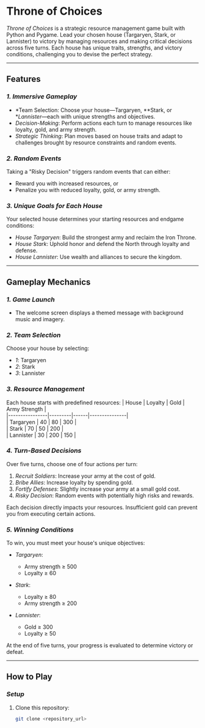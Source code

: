 # Throne of Choices

*Throne of Choices* is a strategic resource management game built with Python and Pygame. Lead your chosen house (Targaryen, Stark, or Lannister) to victory by managing resources and making critical decisions across five turns. Each house has unique traits, strengths, and victory conditions, challenging you to devise the perfect strategy.

---

## Features

### *1. Immersive Gameplay*
- *Team Selection: Choose your house—Targaryen, **Stark, or **Lannister*—each with unique strengths and objectives.  
- *Decision-Making*: Perform actions each turn to manage resources like loyalty, gold, and army strength.  
- *Strategic Thinking*: Plan moves based on house traits and adapt to challenges brought by resource constraints and random events.

### *2. Random Events*
Taking a "Risky Decision" triggers random events that can either:
- Reward you with increased resources, or  
- Penalize you with reduced loyalty, gold, or army strength.  

### *3. Unique Goals for Each House*
Your selected house determines your starting resources and endgame conditions:
- *House Targaryen*: Build the strongest army and reclaim the Iron Throne.  
- *House Stark*: Uphold honor and defend the North through loyalty and defense.  
- *House Lannister*: Use wealth and alliances to secure the kingdom.

---

## Gameplay Mechanics

### *1. Game Launch*
- The welcome screen displays a themed message with background music and imagery.  

### *2. Team Selection*
Choose your house by selecting:
- *1*: Targaryen  
- *2*: Stark  
- *3*: Lannister  

### *3. Resource Management*
Each house starts with predefined resources:
| House          | Loyalty | Gold | Army Strength |  
|----------------|---------|------|---------------|  
| Targaryen      | 40      | 80   | 300           |  
| Stark          | 70      | 50   | 200           |  
| Lannister      | 30      | 200  | 150           |  

### *4. Turn-Based Decisions*
Over five turns, choose one of four actions per turn:
1. *Recruit Soldiers*: Increase your army at the cost of gold.  
2. *Bribe Allies*: Increase loyalty by spending gold.  
3. *Fortify Defenses*: Slightly increase your army at a small gold cost.  
4. *Risky Decision*: Random events with potentially high risks and rewards.

Each decision directly impacts your resources. Insufficient gold can prevent you from executing certain actions.

### *5. Winning Conditions*
To win, you must meet your house's unique objectives:
- *Targaryen*:  
  - Army strength ≥ 500  
  - Loyalty ≥ 60  

- *Stark*:  
  - Loyalty ≥ 80  
  - Army strength ≥ 200  

- *Lannister*:  
  - Gold ≥ 300  
  - Loyalty ≥ 50  

At the end of five turns, your progress is evaluated to determine victory or defeat.

---

## How to Play

### *Setup*
1. Clone this repository:
   ```bash
   git clone <repository_url>
